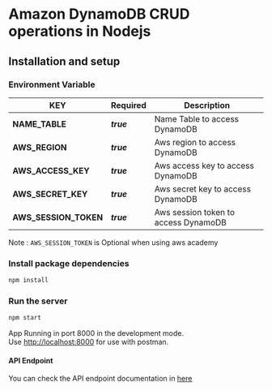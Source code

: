 # Amazon DynamoDB CRUD operations in Nodejs

## Installation and setup

### Environment Variable

| KEY | Required | Description  |
|--|--|--|
| **NAME_TABLE** | ***true*** | Name Table to access DynamoDB |
| **AWS_REGION** | ***true*** | Aws region to access DynamoDB |
| **AWS_ACCESS_KEY** | ***true*** | Aws access key to access DynamoDB |
|**AWS_SECRET_KEY**| ***true*** | Aws secret key to access DynamoDB |
|**AWS_SESSION_TOKEN**| ***true*** | Aws session token to access DynamoDB |

Note :
`AWS_SESSION_TOKEN` is Optional when using aws academy

### Install package dependencies

```sh
npm install
```

### Run the server

```sh
npm start
```

App Running in port 8000 in the development mode.\
Use [http://localhost:8000](http://localhost:8080) for use with postman.

#### API Endpoint

You can check the API endpoint documentation in [here](https://documenter.getpostman.com/view/32005248/2sA2r9VNEF)